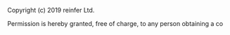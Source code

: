 Copyright (c) 2019 reinfer Ltd.

Permission is hereby granted, free of charge, to any person obtaining a co